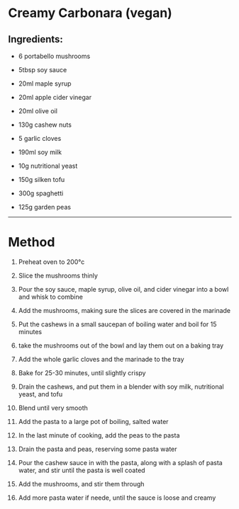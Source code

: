 # Creamy Carbonara (vegan)

## Ingredients:

- 6 portabello mushrooms
  
- 5tbsp soy sauce
  
- 20ml maple syrup
  
- 20ml apple cider vinegar
  
- 20ml olive oil
  
- 130g cashew nuts
  
- 5 garlic cloves
  
- 190ml soy milk
  
- 10g nutritional yeast
  
- 150g silken tofu
  
- 300g spaghetti
  
- 125g garden peas
  

---

# Method

1. Preheat oven to 200°c
  
2. Slice the mushrooms thinly
  
3. Pour the soy sauce, maple syrup, olive oil, and cider vinegar into a bowl and whisk to combine
  
4. Add the mushrooms, making sure the slices are covered in the marinade
  
5. Put the cashews in a small saucepan of boiling water and boil for 15 minutes
  
6. take the mushrooms out of the bowl and lay them out on a baking tray
  
7. Add the whole garlic cloves and the marinade to the tray
  
8. Bake for 25-30 minutes, until slightly crispy
  
9. Drain the cashews, and put them in a blender with soy milk, nutritional yeast, and tofu
  
10. Blend until very smooth
  
11. Add the pasta to a large pot of boiling, salted water
  
12. In the last minute of cooking, add the peas to the pasta
  
13. Drain the pasta and peas, reserving some pasta water
  
14. Pour the cashew sauce in with the pasta, along with a splash of pasta water, and stir until the pasta is well coated
  
15. Add the mushrooms, and stir them through
  
16. Add more pasta water if neede, until the sauce is loose and creamy
